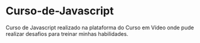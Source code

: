 # Curso-de-Javascript
 Curso de Javascript realizado na plataforma do Curso em Vídeo onde pude realizar desafios para treinar minhas habilidades.
